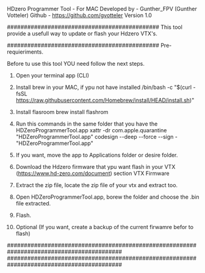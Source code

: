 HDzero Programmer Tool - For MAC
Developed by - Gunther_FPV (Gunther Votteler)
Github - https://github.com/gvotteler
Version 1.0

#############################################
This tool provide a usefull way to update or flash your Hdzero VTX's.

#############################################
Pre-requieriments.

Before tu use this tool YOU need follow the next steps.

1. Open your terminal app (CLI)

2. Install brew in your MAC, if ypu not have installed
/bin/bash -c "$(curl -fsSL https://raw.githubusercontent.com/Homebrew/install/HEAD/install.sh)"

3. Install flasroom
brew install flashrom

4. Run this commands in the same folder that you have the HDZeroProgrammerTool.app
xattr -dr com.apple.quarantine "HDZeroProgrammerTool.app"
codesign --deep --force --sign - "HDZeroProgrammerTool.app"

5. If you want, move the app to Applications folder or desire folder.

6. Download the Hdzero firmware that ypu want flash in your VTX (https://www.hd-zero.com/document) section VTX Firmware

7. Extract the zip file, locate the zip file of your vtx and extract too.

8. Open HDZeroProgrammerTool.app, borew the folder and choose the .bin file extracted.

9. Flash.

10. Optional (If you want, create a backup of the current firwamre befor to flash)


##########################################################################################
##########################################################################################




